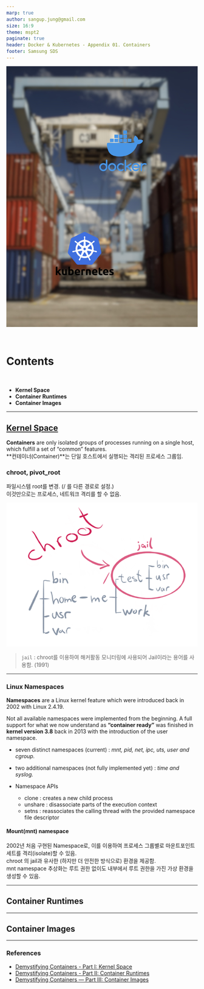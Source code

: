 ```yaml
---
marp: true
author: sangup.jung@gmail.com
size: 16:9
theme: mspt2
paginate: true
header: Docker & Kubernetes - Appendix 01. Containers
footer: Samsung SDS
---
```


![bg left:40%](img/docker_k8s.png)

<br>

# Contents

<br>

- **Kernel Space**
- **Container Runtimes**
- **Container Images**



---

## [Kernel Space](https://medium.com/@saschagrunert/demystifying-containers-part-i-kernel-space-2c53d6979504)

**Containers** are only isolated groups of processes running on a single host, which fulfill a set of “common” features.  
**컨테이너(Container)**는 단일 호스트에서 실행되는 격리된 프로세스 그룹임.


### chroot, pivot_root
파일시스템 root를 변경. (/ 를 다른 경로로 설정.)  
이것만으로는 프로세스, 네트워크 격리를 할 수 없음.

![h:300](./img/chroot.png)

> `jail` : chroot를 이용하여 해커활동 모니터링에 사용되어 Jail이라는 용어를 사용함. (1991)  

---

### Linux Namespaces
**Namespaces** are a Linux kernel feature which were introduced back in 2002 with Linux 2.4.19.  

Not all available namespaces were implemented from the beginning. A full support for what we now understand as **“container ready”** was finished in **kernel version 3.8** back in 2013 with the introduction of the user namespace.

- seven distinct namespaces (current) : *mnt, pid, net, ipc, uts, user and cgroup.*
- two additional namespaces (not fully implemented yet) : *time and syslog.* 

- Namespace APIs
    - clone : creates a new child process
    - unshare : disassociate parts of the execution context
    - setns : reassociates the calling thread with the provided namespace file descriptor


#### Mount(mnt) namespace
2002년 처음 구현된 Namespace로, 이를 이용하여 프로세스 그룹별로 마운트포인트 세트를 격리(isolate)할 수 있음.  
chroot 의 jail과 유사한 (하지만 더 안전한 방식으로) 환경을 제공함.  
mnt namespace 추상화는 루트 권한 없이도 내부에서 루트 권한을 가진 가상 환경을 생성할 수 있음.

---

## Container Runtimes



---

## Container Images


---

### References
- [Demystifying Containers - Part I: Kernel Space](https://medium.com/@saschagrunert/demystifying-containers-part-i-kernel-space-2c53d6979504)
- [Demystifying Containers - Part II: Container Runtimes](https://medium.com/@saschagrunert/demystifying-containers-part-ii-container-runtimes-e363aa378f25)
- [Demystifying Containers — Part III: Container Images](https://medium.com/@saschagrunert/demystifying-containers-part-iii-container-images-244865de6fef)
